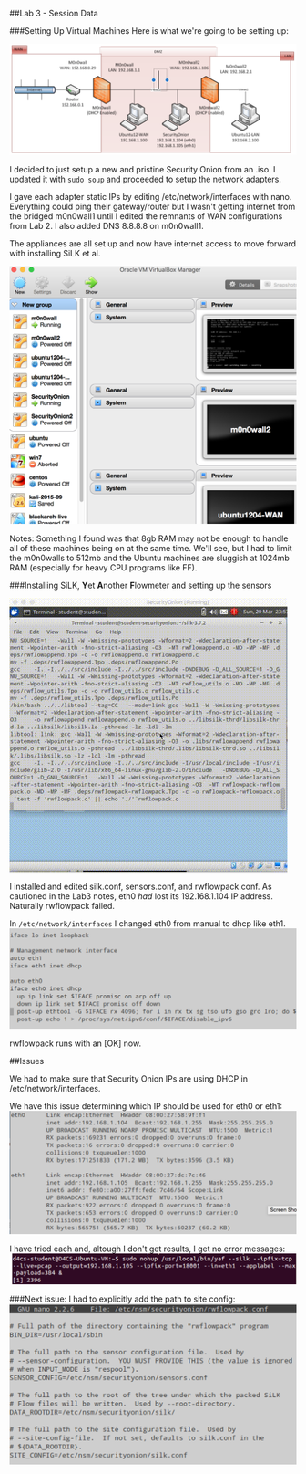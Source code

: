 ##Lab 3 - Session Data

###Setting Up Virtual Machines
Here is what we're going to be setting up:

![The Setup](https://github.com/johnschriner/presentations/blob/master/the_setup.png )

I decided to just setup a new and pristine Security Onion from an .iso.
I updated it with 
<code>sudo soup</code> and proceeded to setup the network adapters.

I gave each adapter static IPs by editing /etc/network/interfaces with nano.
Everything could ping their gateway/router but I wasn't getting internet from the bridged m0n0wall1 until I edited the remnants of WAN configurations from Lab 2.  I also added DNS 8.8.8.8 on m0n0wall1.

The appliances are all set up and now have internet access to move forward with installing SiLK et al.

![VirtualBox Environment](https://github.com/johnschriner/presentations/blob/master/VirtualBox-Environment.png ) 

Notes: Something I found was that 8gb RAM may not be enough to handle all of these machines being on at the same time.  We'll see, but I had to limit the m0n0walls to 512mb and the Ubuntu machines are sluggish at 1024mb RAM (especially for heavy CPU programs like FF).

###Installing SiLK, **Y**et **A**nother **F**lowmeter and setting up the sensors

![Make'ing SiLK](https://github.com/johnschriner/presentations/blob/master/silk-make.gif)

I installed and edited silk.conf, sensors.conf, and rwflowpack.conf.
As cautioned in the Lab3 notes, eth0 _had_ lost its 192.168.1.104 IP address. Naturally rwflowpack failed.

In <code>/etc/network/interfaces</code> I changed eth0 from manual to dhcp like eth1.
![Switching to DHCP](https://github.com/johnschriner/presentations/blob/master/switched_manual_to_dhcp.png)

rwflowpack runs with an [OK] now.

##Issues

We had to make sure that Security Onion IPs are using DHCP in /etc/network/interfaces.


We have this issue determining which IP should be used for eth0 or eth1:
![Security Onion IP's; 105 should be the monitoring VM?](https://github.com/johnschriner/presentations/blob/master/securityonionIPs.png)

I have tried each and, altough I don't get results, I get no error messages:
![Editing the nohup command to reflect that](https://github.com/johnschriner/presentations/blob/master/192.168.1.105_for_eth1.png)

###Next issue:
I had to explicitly add the path to site config:
![Explicitly add path to site config](https://github.com/johnschriner/presentations/blob/master/implicitly_adding_site_config.png )
